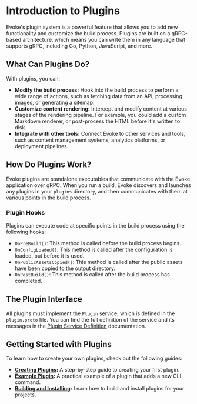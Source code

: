 # Introduction to Plugins

Evoke's plugin system is a powerful feature that allows you to add new functionality and customize the build process. Plugins are built on a gRPC-based architecture, which means you can write them in any language that supports gRPC, including Go, Python, JavaScript, and more.

## What Can Plugins Do?

With plugins, you can:

- **Modify the build process:** Hook into the build process to perform a wide range of actions, such as fetching data from an API, processing images, or generating a sitemap.
- **Customize content rendering:** Intercept and modify content at various stages of the rendering pipeline. For example, you could add a custom Markdown renderer, or post-process the HTML before it's written to disk.
- **Integrate with other tools:** Connect Evoke to other services and tools, such as content management systems, analytics platforms, or deployment pipelines.

## How Do Plugins Work?

Evoke plugins are standalone executables that communicate with the Evoke application over gRPC. When you run a build, Evoke discovers and launches any plugins in your `plugins` directory, and then communicates with them at various points in the build process.

### Plugin Hooks

Plugins can execute code at specific points in the build process using the following hooks:

- `OnPreBuild()`: This method is called before the build process begins.
- `OnConfigLoaded()`: This method is called after the configuration is loaded, but before it is used.
- `OnPublicAssetsCopied()`: This method is called after the public assets have been copied to the output directory.
- `OnPostBuild()`: This method is called after the build process has completed.

## The Plugin Interface

All plugins must implement the `Plugin` service, which is defined in the `plugin.proto` file. You can find the full definition of the service and its messages in the [Plugin Service Definition](./plugin-service-definition.html) documentation.

## Getting Started with Plugins

To learn how to create your own plugins, check out the following guides:

- **[Creating Plugins](./creating-plugins.html):** A step-by-step guide to creating your first plugin.
- **[Example Plugin](./example-plugin.html):** A practical example of a plugin that adds a new CLI command.
- **[Building and Installing](./building-and-installing.html):** Learn how to build and install plugins for your projects.
